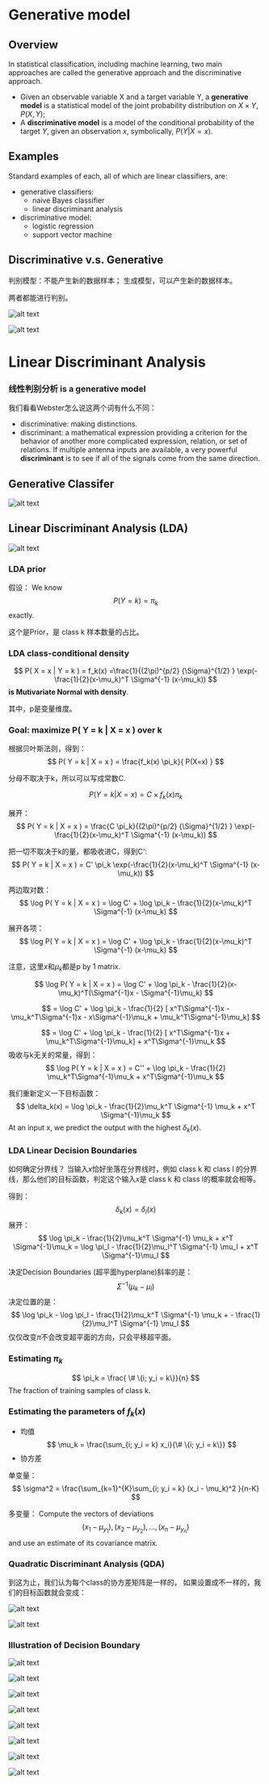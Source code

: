 # Generative model

<script type="text/javascript" src="http://cdn.mathjax.org/mathjax/latest/MathJax.js?config=default"></script>

## Overview
In statistical classification, including machine learning, two main approaches are called the generative approach and the discriminative approach.

- Given an observable variable X and a target variable Y, a **generative model** is a statistical model of the joint probability distribution on $X × Y$,  $P(X,Y)$;
- A **discriminative model** is a model of the conditional probability of the target $Y$, given an observation $x$, symbolically, $P(Y|X=x)$.

## Examples
Standard examples of each, all of which are linear classifiers, are:
- generative classifiers:
    - naive Bayes classifier
    - linear discriminant analysis
- discriminative model:
    - logistic regression
    - support vector machine

## Discriminative v.s. Generative
判别模型：不能产生新的数据样本；
生成模型，可以产生新的数据样本。

两者都能进行判别。

![alt text](./images/two-approaches.png)

![alt text](./images/can-sample.png)

# Linear Discriminant Analysis 
### 线性判别分析 is a generative model

我们看看Webster怎么说这两个词有什么不同：
- discriminative: making distinctions.
- discriminant: a mathematical expression providing a criterion for the behavior of another more complicated expression, relation, or set of relations.
If multiple antenna inputs are available, a very powerful **discriminant** is to see if all of the signals come from the same direction.

## Generative Classifer

![alt text](./images/generative-classifier.png)

## Linear Discriminant Analysis (LDA) 
![alt text](./images/lda-01.png)

### LDA prior
假设：
We know
$$
P(Y=k) = \pi_k
$$
exactly.

这个是Prior，是 class k 样本数量的占比。

### LDA  class-conditional density
$$
P( X = x | Y = k ) = f_k(x) =\frac{1}{(2\pi)^{p/2} {\Sigma}^{1/2} } \exp(-\frac{1}{2}(x-\mu_k)^T \Sigma^{-1} (x-\mu_k))
$$
**is Mutivariate Normal with density**.

其中，p是变量维度。

### Goal: maximize P( Y = k | X = x ) over k

根据贝叶斯法则，得到：
$$
P( Y = k | X = x ) = \frac{f_k(x) \pi_k}{ P(X=x) }
$$

分母不取决于k，所以可以写成常数C.

$$
P( Y = k | X = x ) = C \times f_k(x) \pi_k
$$

展开：
$$
P( Y = k | X = x ) =  \frac{C \pi_k}{(2\pi)^{p/2} {\Sigma}^{1/2} } \exp(-\frac{1}{2}(x-\mu_k)^T \Sigma^{-1} (x-\mu_k))
$$

把一切不取决于k的量，都吸收进C，得到C':
$$
P( Y = k | X = x ) = C' \pi_k \exp(-\frac{1}{2}(x-\mu_k)^T \Sigma^{-1} (x-\mu_k))
$$

两边取对数：
$$
\log P( Y = k | X = x ) = \log C' + \log \pi_k - \frac{1}{2}(x-\mu_k)^T \Sigma^{-1} (x-\mu_k) 
$$

展开各项：
$$
\log P( Y = k | X = x ) = \log C' + \log \pi_k - \frac{1}{2}(x-\mu_k)^T \Sigma^{-1} (x-\mu_k) 
$$

注意，这里$x$和$\mu_k$都是p by 1 matrix.

$$
\log P( Y = k | X = x ) = \log C' + \log \pi_k - 
\frac{1}{2}(x-\mu_k)^T(\Sigma^{-1}x - \Sigma^{-1}\mu_k)
$$

$$
= \log C' + \log \pi_k - \frac{1}{2} [ x^T\Sigma^{-1}x - \mu_k^T\Sigma^{-1}x - x\Sigma^{-1}\mu_k + \mu_k^T\Sigma^{-1}\mu_k]
$$

$$
= \log C' + \log \pi_k - \frac{1}{2} [ x^T\Sigma^{-1}x + \mu_k^T\Sigma^{-1}\mu_k] + x^T\Sigma^{-1}\mu_k
$$
吸收与k无关的常量，得到：
$$
\log P( Y = k | X = x ) = C'' + \log \pi_k - \frac{1}{2}  \mu_k^T\Sigma^{-1}\mu_k + x^T\Sigma^{-1}\mu_k
$$

我们重新定义一下目标函数：
$$
\delta_k(x) = \log \pi_k - \frac{1}{2}\mu_k^T \Sigma^{-1} \mu_k + x^T \Sigma^{-1}\mu_k
$$
At an input x, we predict the output with the highest $\delta_k(x)$. 

### LDA Linear Decision Boundaries
如何确定分界线？
当输入$x$恰好坐落在分界线时，例如 class k 和 class l 的分界线，那么他们的目标函数，判定这个输入$x$是 class k 和 class l的概率就会相等。

得到：
$$
\delta_k (x) = \delta_l (x)
$$
展开：
$$
\log \pi_k - \frac{1}{2}\mu_k^T \Sigma^{-1} \mu_k + x^T \Sigma^{-1}\mu_k = 
\log \pi_l - \frac{1}{2}\mu_l^T \Sigma^{-1} \mu_l + x^T \Sigma^{-1}\mu_l
$$

决定Decision Boundaries (超平面hyperplane)斜率的是：
$$
\Sigma^{-1}(\mu_k - \mu_l)
$$
决定位置的是：
$$
\log \pi_k - \log \pi_l  - \frac{1}{2}\mu_k^T \Sigma^{-1} \mu_k + - \frac{1}{2}\mu_l^T \Sigma^{-1} \mu_l
$$
仅仅改变$\pi$不会改变超平面的方向，只会平移超平面。

### Estimating $\pi_k$
$$
\pi_k = \frac{ \# \{i; y_i = k\}}{n}
$$
The fraction of training samples of class k. 

### Estimating the parameters of $f_k(x)$
- 均值
$$
\mu_k = \frac{\sum_{i; y_i = k} x_i}{\# \{i; y_i = k\}}
$$
- 协方差

单变量：
$$
    \sigma^2 = \frac{\sum_{k=1}^{K}\sum_{i; y_i = k} (x_i - \mu_k)^2 }{n-K}
$$

多变量：
Compute the vectors of deviations  
$$
(x_1 - \mu_{y_1}), (x_2 - \mu_{y_2}), ... , (x_n - \mu_{y_n})
$$
and use an estimate of its covariance matrix. 

### Quadratic Discriminant Analysis (QDA)

到这为止，我们认为每个class的协方差矩阵是一样的，
如果设置成不一样的，我们的目标函数就会变成：

![alt text](./images/qda.png)

![alt text](./images/qda-boundary.png)


### Illustration of Decision Boundary

![alt text](./images/illustration-of-decision-boundary.png)

![alt text](./images/effect-of-cov.png)



![alt text](./images/effect-of-prior-01.png)

![alt text](./images/effect-of-prior-02.png)

![alt text](./images/effect-of-prior-03.png)

![alt text](./images/effect-of-prior-04.png)

![alt text](./images/effect-of-prior-05.png)

![alt text](./images/effect-of-prior-06.png)

